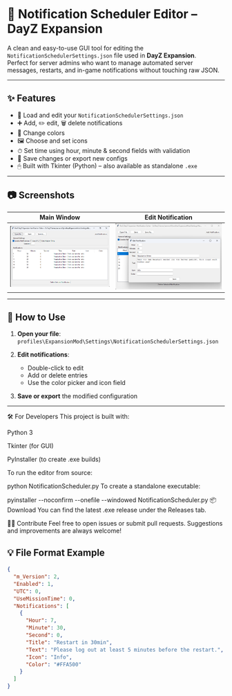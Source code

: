 # 🧭 Notification Scheduler Editor – DayZ Expansion

A clean and easy-to-use GUI tool for editing the `NotificationSchedulerSettings.json` file used in **DayZ Expansion**.  
Perfect for server admins who want to manage automated server messages, restarts, and in-game notifications without touching raw JSON.

---

## ✨ Features

- 📂 Load and edit your `NotificationSchedulerSettings.json`
- ➕ Add, ✏️ edit, 🗑 delete notifications
- 🎨 Change colors
- 🖼 Choose and set icons
- ⏱ Set time using hour, minute & second fields with validation
- 💾 Save changes or export new configs
- 🖱 Built with Tkinter (Python) – also available as standalone `.exe`

---

## 📷 Screenshots

| Main Window                          | Edit Notification                        |
|-------------------------------------|------------------------------------------|
| ![Main](screenshots/main.png)       | ![Editor](screenshots/editor.png)        |

---

## 🧰 How to Use

1. **Open your file**:  
   `profiles\ExpansionMod\Settings\NotificationSchedulerSettings.json`

2. **Edit notifications**:  
   - Double-click to edit
   - Add or delete entries
   - Use the color picker and icon field

3. **Save or export** the modified configuration

---

🛠 For Developers
This project is built with:

Python 3

Tkinter (for GUI)

PyInstaller (to create .exe builds)

To run the editor from source:

python NotificationScheduler.py
To create a standalone executable:

pyinstaller --noconfirm --onefile --windowed NotificationScheduler.py
📦 Download
You can find the latest .exe release under the Releases tab.

🧑‍💻 Contribute
Feel free to open issues or submit pull requests. Suggestions and improvements are always welcome!

## 💡 File Format Example

```json
{
  "m_Version": 2,
  "Enabled": 1,
  "UTC": 0,
  "UseMissionTime": 0,
  "Notifications": [
    {
      "Hour": 7,
      "Minute": 30,
      "Second": 0,
      "Title": "Restart in 30min",
      "Text": "Please log out at least 5 minutes before the restart.",
      "Icon": "Info",
      "Color": "#FFA500"
    }
  ]
}

